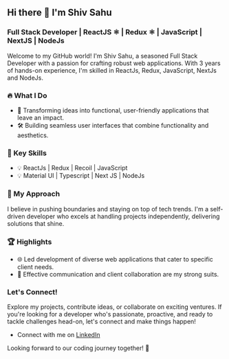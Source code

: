 ## Hi there 👋 I'm Shiv Sahu

### Full Stack Developer | ReactJS ⚛️ | Redux ⚛️ | JavaScript | NextJS | NodeJs ###
Welcome to my GitHub world! I'm Shiv Sahu, a seasoned Full Stack Developer with a passion for crafting robust web applications. With 3 years of hands-on experience, I'm skilled in ReactJs, Redux, JavaScript, NextJs and NodeJs.

### 🔥 What I Do
- 🚀 Transforming ideas into functional, user-friendly applications that leave an impact.
- 🛠️ Building seamless user interfaces that combine functionality and aesthetics.

### 💼 Key Skills
- 💡 ReactJs | Redux | Recoil | JavaScript
- 💡 Material UI | Typescript | Next JS | NodeJs

### 🌟 My Approach
I believe in pushing boundaries and staying on top of tech trends. I'm a self-driven developer who excels at handling projects independently, delivering solutions that shine.

### 🏆 Highlights
- 🌐 Led development of diverse web applications that cater to specific client needs.
- 💬 Effective communication and client collaboration are my strong suits.

### Let's Connect!
Explore my projects, contribute ideas, or collaborate on exciting ventures. If you're looking for a developer who's passionate, proactive, and ready to tackle challenges head-on, let's connect and make things happen!

- Connect with me on [LinkedIn](https://www.linkedin.com/in/shiv-sahu-9764bb19b/)

Looking forward to our coding journey together! 🚀
